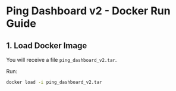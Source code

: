 # Ping Dashboard v2 - Docker Run Guide

## 1. Load Docker Image
You will receive a file `ping_dashboard_v2.tar`.

Run:
```bash
docker load -i ping_dashboard_v2.tar
